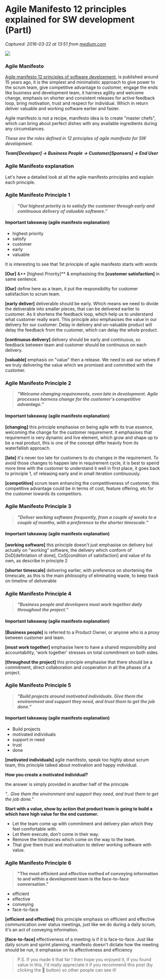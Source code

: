# Agile Manifesto 12 principles explained for SW development (PartI)

_Captured: 2016-03-22 at 13:51 from [medium.com](https://medium.com/agile-project-management-scrum-lean-kanban/agile-manifesto-12-principles-explained-for-sw-development-parti-6c4a6abb5303#.hndwtaqcm)_

![](https://cdn-images-1.medium.com/max/2000/1*wZFh5iNhcISIX3chpQvJ1g.jpeg)

### Agile Manifesto

[Agile manifesto 12 principles of software development](http://agilemanifesto.org/), is published around 15 years ago, it is the simplest and minimalistic approach to give power to the scrum team, give competitive advantage to customer, engage the ends like business and development team, it harness agility and welcome change, emphasis on shorter and consistent releases for active feedback loop, bring motivation, trust and respect for individual. Which in return deliver valuable and working software earlier and faster.

Agile manifesto is not a recipe, manifesto idea is to create "master chefs", which can bring about perfect dishes with any available ingredients during any circumstances.

_These are the roles defined in 12 principles of agile manifesto for SW development._

**_Team[Developer] -> Business People -> Customer[Sponsors] -> End User_**

### Agile Manifesto explanation

Let's have a detailed look at all the agile manifesto principles and explain each principle.

### Agile Manifesto Principle 1

> **_"Our highest priority is to satisfy the customer through _**early**_ and continuous delivery of valuable software."_**

#### Important takeaway (agile manifesto explanation)

  * highest priority
  * satisfy
  * customer
  * early
  * valuable

It is interesting to see that 1st principle of agile manifesto starts with words

**[Our]** &** [highest Priority]** & emphasising the **[customer satisfaction]** in same sentence.

**[Our]** define here as a team, it put the responsibility for customer satisfaction to scrum team.

**[early deliver]** deliverable should be early. Which means we need to divide the deliverable into smaller pieces, that can be delivered earlier to customer. As it shortens the feedback loop, which help us to understand what customer really want. This principle also emphasises the value in our delivery for our customer. Delay in delivery and un-valuable product will delay the feedback from the customer, which can delay the whole product.

**[continuous delivery]** delivery should be early and continuous, so feedback between team and customer should be continuous on each delivery.

**[valuable]** emphasis on "value" then a release. We need to ask our selves if we truly delivering the value which we promised and committed with the customer.

### Agile Manifesto Principle 2

> **_"Welcome changing requirements, even late in development. Agile processes harness change for the customer's competitive advantage."_**

#### Important takeaway (agile manifesto explanation)

**[changing]** this principle emphasise on being agile with its true essence, welcoming the change for the customer requirement. it emphasises that requirement is very dynamic and live element, which grow and shape up to be a real product, this is one of the concept differ heavily from its waterfallish approach.

**[late]** it's never too late for customers to do changes in the requirement. To avoid those changes to happen late in requirement cycle, it is best to spend more time with the customer to understand it well in first place, it goes back to principle 1, of releasing early and in small iteration continuously.

**[competitive]** scrum team enhancing the competitiveness of customer, this competitive advantage could be in terms of cost, feature offering, etc for the customer towards its competitors.

### Agile Manifesto Principle 3

> **_"Deliver working software frequently, from a couple of weeks to a couple of months, with a preference to the shorter timescale."_**

#### Important takeaway (agile manifesto explanation)

**[working software]** this principle doesn't just emphasise on delivery but actually on "working" software, the delivery which conform of DoD[definlation of done], CoS[condition of satisfaction] and value of its own, as describe in principle 2

**[shorter timescale]** delivering earlier, with preference on shortening the timescale, as this is the main philosophy of eliminating waste, to keep track on timeline of deliverable

### Agile Manifesto Principle 4

> **_"Business people and developers must work together daily throughout the project."_**

#### Important takeaway (agile manifesto explanation)

**[Business people]** is referred to a Product Owner, or anyone who is a proxy between customer and team.

**[must work together]** emphasise here to have a shared responsibility and accountability, 'work together' stresses on total commitment on both sides.

**[throughout the project]** this principle emphasise that there should be a commitment, direct collaboration and cooperation in all the phases of a project.

### Agile Manifesto Principle 5

> **_"Build projects around motivated individuals. Give them the environment and support they need, and trust them to get the job done."_**

#### Important takeaway (agile manifesto explanation)

  * Build projects
  * motivated individuals
  * support in need
  * trust
  * done

**[motivated individuals]** agile manifesto, speak too highly about scrum team, this principle talked about motivation and happy individual.

**How you create a motivated individual?**

the answer is simply provided in another half of the principle

_".. Give them the environment and support they need, and trust them to get the job done."_

**Start with a value, show by action that product team is going to build a which have high value for the end customer.**

  * Let the team come up with commitment and delivery plan which they feel comfortable with.
  * Let them execute, don't come in their way.
  * Remove the hindrances which come on the way to the team.
  * That give them trust and motivation to deliver working software with value.

### Agile Manifesto Principle 6

> **"The most efficient and effective method of conveying information to and within a development team is the face-to-face conversation."**

  * efficient
  * effective
  * conveying
  * face-to-face

**[efficient and effective]** this principle emphasis on efficient and effective communication over status meetings, just like we do during a daily scrum, it's an act of conveying information.

**[face-to-face]** effectiveness of a meeting is if it is face-to-face. Just like daily scrum and sprint planning, manifesto doesn't dictate how the meeting should be run, it emphasise on its affectiveness and efficiency

> P.S. If you made it that far ! then hope you enjoyed it, If you found value in this, I'd really appreciate it if you recommend this post (by clicking the 💚 button) so other people can see it!
